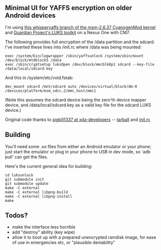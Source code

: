 Minimal UI for YAFFS encryption on older Android devices
--------

I'm using [this whisperyaffs branch of the msm-2.6.37 CyanogenMod kernel](https://github.com/garyp/cm-kernel/commits/whisper_yaffs) and [Guardian Project's LUKS toolkit](https://github.com/guardianproject/LUKS) on a Nexus One with CM7.

The following provides full encryption of the /data partition and the sdcard.  I've inserted these lines into /init.rc where /data was being mounted:

    exec /system/bin/logwrapper /sbin/yaffsunlock /system/xbin/mount /dev/block/mtdblock5 /data
    exec /sbin/cryptsetup luksOpen /dev/block/mmcblk0p1 sdcard --key-file /data/local/sdcard.key

And this in /system/etc/vold.fstab:

    dev_mount sdcard /mnt/sdcard auto /devices/virtual/block/dm-0 /devices/platform/msm_sdcc.2/mmc_host/mmc1

(Note this assumes the sdcard device being the zero'th device mapper device, and /data/local/sdcard.key as a valid key file for the sdcard LUKS device.)

Original code thanks to [sigkill1337 at xda-developers](http://forum.xda-developers.com/showthread.php?t=866131) -- [tarball](http://forum.xda-developers.com/attachment.php?attachmentid=459501&d=1291847781) and [init.rc](http://forum.xda-developers.com/attachment.php?attachmentid=459500&d=1291847781)

Building
--------

You'll need some .so files from either an Android emulator or your phone; just
start the emulator or plug in your phone to USB in dev mode, so 'adb pull' can
get the files.

Here's the current general idea for building:

    cd luksunlock
    git submodule init
    git submodule update
    make -C external
    make -C external libpng-build
    make -C external libpng-install
    make

Todos?
--------

- make the interface less horrible
- add "destroy" ability (key wipe)
- allow it to boot up with a prepared unencrypted ramdisk image, for ease of use in emergencies etc, or "plausible deniability"